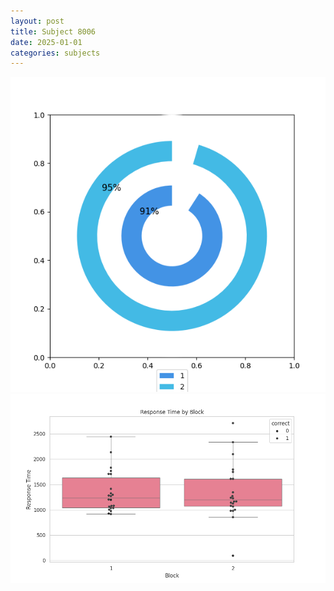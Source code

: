 ```yaml
---
layout: post
title: Subject 8006
date: 2025-01-01
categories: subjects
---
```


![](data/8006/run-7/8006__acc_test.png)
![](data/8006/run-7/8006_rt.png)
